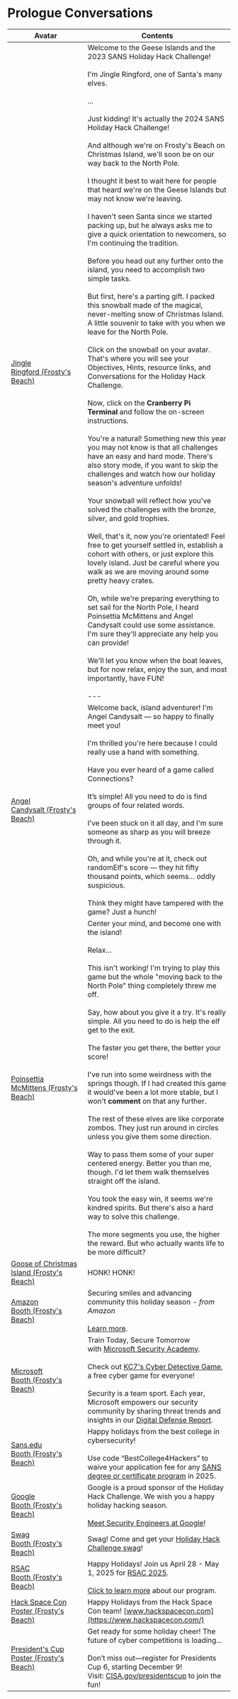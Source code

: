 # Prologue Conversations

| Avatar                                                                                                                             | Contents                                                                                                                                                                                                                                                                                                                                                                                                                                                                                                                                                                                                                                                                                                                                                                                                                                                                                                                                                                                                                                                                                                                                                                                                                                                                                                                                                                                                                                                                                                                                                                                                                                                                                                                                                                                                                                                                                                                                                                                                                                                                                                                      |
|------------------------------------------------------------------------------------------------------------------------------------|-------------------------------------------------------------------------------------------------------------------------------------------------------------------------------------------------------------------------------------------------------------------------------------------------------------------------------------------------------------------------------------------------------------------------------------------------------------------------------------------------------------------------------------------------------------------------------------------------------------------------------------------------------------------------------------------------------------------------------------------------------------------------------------------------------------------------------------------------------------------------------------------------------------------------------------------------------------------------------------------------------------------------------------------------------------------------------------------------------------------------------------------------------------------------------------------------------------------------------------------------------------------------------------------------------------------------------------------------------------------------------------------------------------------------------------------------------------------------------------------------------------------------------------------------------------------------------------------------------------------------------------------------------------------------------------------------------------------------------------------------------------------------------------------------------------------------------------------------------------------------------------------------------------------------------------------------------------------------------------------------------------------------------------------------------------------------------------------------------------------------------|
| [Jingle Ringford (Frosty's Beach)](https://2024.holidayhackchallenge.com/badge?section=conversation&id=jingleringford)             | Welcome to the Geese Islands and the 2023 SANS Holiday Hack Challenge!<br><br>I'm Jingle Ringford, one of Santa's many elves.<br><br>...<br><br>Just kidding! It's actually the 2024 SANS Holiday Hack Challenge!<br><br>And although we're on Frosty's Beach on Christmas Island, we'll soon be on our way back to the North Pole.<br><br>I thought it best to wait here for people that heard we're on the Geese Islands but may not know we're leaving.<br><br>I haven't seen Santa since we started packing up, but he always asks me to give a quick orientation to newcomers, so I'm continuing the tradition.<br><br>Before you head out any further onto the island, you need to accomplish two simple tasks.<br><br>But first, here's a parting gift. I packed this snowball made of the magical, never-melting snow of Christmas Island. A little souvenir to take with you when we leave for the North Pole.<br><br>Click on the snowball on your avatar. That's where you will see your Objectives, Hints, resource links, and Conversations for the Holiday Hack Challenge.<br><br>Now, click on the **Cranberry Pi Terminal** and follow the on-screen instructions.<br><br>You're a natural! Something new this year you may not know is that all challenges have an easy and hard mode. There's also story mode, if you want to skip the challenges and watch how our holiday season's adventure unfolds!<br><br>Your snowball will reflect how you've solved the challenges with the bronze, silver, and gold trophies.<br><br>Well, that's it, now you're orientated! Feel free to get yourself settled in, establish a cohort with others, or just explore this lovely island. Just be careful where you walk as we are moving around some pretty heavy crates.<br><br>Oh, while we're preparing everything to set sail for the North Pole, I heard Poinsettia McMittens and Angel Candysalt could use some assistance. I'm sure they'll appreciate any help you can provide!<br><br>We'll let you know when the boat leaves, but for now relax, enjoy the sun, and most importantly, have FUN!<br><br>--- |
| [Angel Candysalt (Frosty's Beach)](https://2024.holidayhackchallenge.com/badge?section=conversation&id=angelcandysalt)             | Welcome back, island adventurer! I'm Angel Candysalt — so happy to finally meet you!<br><br>I'm thrilled you're here because I could really use a hand with something.<br><br>Have you ever heard of a game called Connections?<br><br>It’s simple! All you need to do is find groups of four related words.<br><br>I've been stuck on it all day, and I'm sure someone as sharp as you will breeze through it.<br><br>Oh, and while you're at it, check out randomElf's score — they hit fifty thousand points, which seems… oddly suspicious.<br><br>Think they might have tampered with the game? Just a hunch!                                                                                                                                                                                                                                                                                                                                                                                                                                                                                                                                                                                                                                                                                                                                                                                                                                                                                                                                                                                                                                                                                                                                                                                                                                                                                                                                                                                                                                                                                                            |
| [Poinsettia McMittens (Frosty's Beach)](https://2024.holidayhackchallenge.com/badge?section=conversation&id=poinsettiamcmittens)   | Center your mind, and become one with the island!<br><br>Relax...<br><br>This isn't working! I'm trying to play this game but the whole "moving back to the North Pole" thing completely threw me off.<br><br>Say, how about you give it a try. It's really simple. All you need to do is help the elf get to the exit.<br><br>The faster you get there, the better your score!<br><br>I've run into some weirdness with the springs though. If I had created this game it would've been a lot more stable, but I won't **comment** on that any further.<br><br>The rest of these elves are like corporate zombos. They just run around in circles unless you give them some direction.<br><br>Way to pass them some of your super centered energy. Better you than me, though. I'd let them walk themselves straight off the island.<br><br>You took the easy win, it seems we're kindred spirits. But there's also a hard way to solve this challenge.<br><br>The more segments you use, the higher the reward. But who actually wants life to be more difficult?                                                                                                                                                                                                                                                                                                                                                                                                                                                                                                                                                                                                                                                                                                                                                                                                                                                                                                                                                                                                                                                           |
| [Goose of Christmas Island (Frosty's Beach)](https://2024.holidayhackchallenge.com/badge?section=conversation&id=goosechristmas)   | HONK! HONK!                                                                                                                                                                                                                                                                                                                                                                                                                                                                                                                                                                                                                                                                                                                                                                                                                                                                                                                                                                                                                                                                                                                                                                                                                                                                                                                                                                                                                                                                                                                                                                                                                                                                                                                                                                                                                                                                                                                                                                                                                                                                                                                   |
| [Amazon Booth (Frosty's Beach)](https://2024.holidayhackchallenge.com/badge?section=conversation&id=boothamazon)                   | Securing smiles and advancing community this holiday season - _from Amazon_<br><br>[Learn more](https://www.aboutamazon.com/news/workplace/amazon-apprenticeship-job-training-programs).                                                                                                                                                                                                                                                                                                                                                                                                                                                                                                                                                                                                                                                                                                                                                                                                                                                                                                                                                                                                                                                                                                                                                                                                                                                                                                                                                                                                                                                                                                                                                                                                                                                                                                                                                                                                                                                                                                                                      |
| [Microsoft Booth (Frosty's Beach)](https://2024.holidayhackchallenge.com/badge?section=conversation&id=boothmicrosoft)             | Train Today, Secure Tomorrow with [Microsoft Security Academy](https://microsoft.github.io/PartnerResources/skilling/microsoft-security-academy).<br><br>Check out [KC7's Cyber Detective Game](https://kc7cyber.com/), a free cyber game for everyone!<br><br>Security is a team sport. Each year, Microsoft empowers our security community by sharing threat trends and insights in our [Digital Defense Report](http://aka.ms/MDDR).                                                                                                                                                                                                                                                                                                                                                                                                                                                                                                                                                                                                                                                                                                                                                                                                                                                                                                                                                                                                                                                                                                                                                                                                                                                                                                                                                                                                                                                                                                                                                                                                                                                                                      |
| [Sans.edu Booth (Frosty's Beach)](https://2024.holidayhackchallenge.com/badge?section=conversation&id=boothsansedu)                | Happy holidays from the best college in cybersecurity!<br><br>Use code “BestCollege4Hackers” to waive your application fee for any [SANS degree or certificate program](https://www.sans.edu/academics) in 2025.                                                                                                                                                                                                                                                                                                                                                                                                                                                                                                                                                                                                                                                                                                                                                                                                                                                                                                                                                                                                                                                                                                                                                                                                                                                                                                                                                                                                                                                                                                                                                                                                                                                                                                                                                                                                                                                                                                              |
| [Google Booth (Frosty's Beach)](https://2024.holidayhackchallenge.com/badge?section=conversation&id=boothgoogle)                   | Google is a proud sponsor of the Holiday Hack Challenge. We wish you a happy holiday hacking season.<br><br>[Meet Security Engineers at Google](https://www.youtube.com/watch?v=-6ZbrfSRWKc)!                                                                                                                                                                                                                                                                                                                                                                                                                                                                                                                                                                                                                                                                                                                                                                                                                                                                                                                                                                                                                                                                                                                                                                                                                                                                                                                                                                                                                                                                                                                                                                                                                                                                                                                                                                                                                                                                                                                                 |
| [Swag Booth (Frosty's Beach)](https://2024.holidayhackchallenge.com/badge?section=conversation&id=swagbooth)                       | Swag! Come and get your [Holiday Hack Challenge swag](https://my-store-d53a6c.creator-spring.com/)!                                                                                                                                                                                                                                                                                                                                                                                                                                                                                                                                                                                                                                                                                                                                                                                                                                                                                                                                                                                                                                                                                                                                                                                                                                                                                                                                                                                                                                                                                                                                                                                                                                                                                                                                                                                                                                                                                                                                                                                                                           |
| [RSAC Booth (Frosty's Beach)](https://2024.holidayhackchallenge.com/badge?section=conversation&id=rsacbooth)                       | Happy Holidays! Join us April 28 - May 1, 2025 for [RSAC 2025](https://rsaconference.com/events/2025-usa/sans-holiday-hack).<br><br>[Click to learn more](https://www.rsaconference.com/usa) about our program.                                                                                                                                                                                                                                                                                                                                                                                                                                                                                                                                                                                                                                                                                                                                                                                                                                                                                                                                                                                                                                                                                                                                                                                                                                                                                                                                                                                                                                                                                                                                                                                                                                                                                                                                                                                                                                                                                                               |
| [Hack Space Con Poster (Frosty's Beach)](https://2024.holidayhackchallenge.com/badge?section=conversation&id=posterhackspacecon)   | Happy Holidays from the Hack Space Con team! [www.hackspacecon.com](https://www.hackspacecon.com/)                                                                                                                                                                                                                                                                                                                                                                                                                                                                                                                                                                                                                                                                                                                                                                                                                                                                                                                                                                                                                                                                                                                                                                                                                                                                                                                                                                                                                                                                                                                                                                                                                                                                                                                                                                                                                                                                                                                                                                                                                            |
| [President's Cup Poster (Frosty's Beach)](https://2024.holidayhackchallenge.com/badge?section=conversation&id=posterpresidentscup) | Get ready for some holiday cheer! The future of cyber competitions is loading...<br><br>Don’t miss out—register for Presidents Cup 6, starting December 9! Visit: [CISA.gov/presidentscup](https://cisa.gov/presidentscup) to join the fun!                                                                                                                                                                                                                                                                                                                                                                                                                                                                                                                                                                                                                                                                                                                                                                                                                                                                                                                                                                                                                                                                                                                                                                                                                                                                                                                                                                                                                                                                                                                                                                                                                                                                                                                                                                                                                                                                                   |
